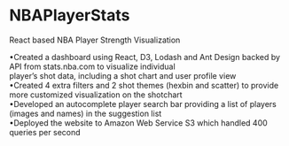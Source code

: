 # NBAPlayerStats <br />
React based NBA Player Strength Visualization <br />

•Created a dashboard using React, D3, Lodash and Ant Design backed by API from stats.nba.com to visualize individual <br />
 player’s shot data, including a shot chart and user profile view <br />
•Created 4 extra filters and 2 shot themes (hexbin and scatter) to provide more customized visualization on the shotchart <br />
•Developed an autocomplete player search bar providing a list of players (images and names) in the suggestion list <br />
•Deployed the website to Amazon Web Service S3 which handled 400 queries per second <br />
